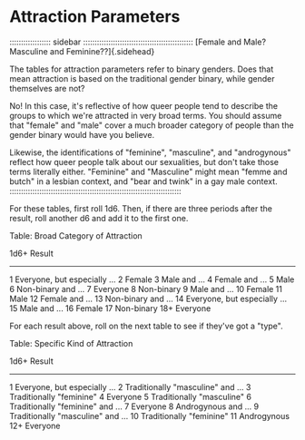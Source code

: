 # Attraction Parameters

:::::::::::::::::: sidebar ::::::::::::::::::::::::::::::::::::::::::::::::
[Female and Male? Masculine and Feminine??]{.sidehead}

The tables for attraction parameters refer to binary genders. Does that
mean attraction is based on the traditional gender binary, while 
gender themselves are not?

No! In this case, it's reflective of how queer people tend to describe
the groups to which we're attracted in very broad terms. You should
assume that "female" and "male" cover a much broader category of
people than the gender binary would have you believe.

Likewise, the identifications of "feminine", "masculine", and
"androgynous" reflect how queer people talk about our sexualities, but
don't take those terms literally either. "Feminine" and "Masculine"
might mean "femme and butch" in a lesbian context, and
"bear and twink" in a gay male context.
:::::::::::::::::::::::::::::::::::::::::::::::::::::::::::::::::::::::::::

For these tables, first roll 1d6. Then, if there are three periods after the result, roll
another d6 and add it to the first one.

Table: Broad Category of Attraction

 1d6+  Result
------ -------------------------------
   1   Everyone, but especially ...
   2   Female
   3   Male and ...
   4   Female and ...
   5   Male
   6   Non-binary and ...
   7   Everyone
   8   Non-binary
   9   Male and ...
  10   Female
  11   Male
  12   Female and ...
  13   Non-binary and ...
  14   Everyone, but especially ...
  15   Male and ...
  16   Female
  17   Non-binary
  18+  Everyone

For each result above, roll on the next table to see if they've got a "type".

Table: Specific Kind of Attraction

 1d6+  Result
------ --------------------------
   1   Everyone, but especially ...
   2   Traditionally "masculine" and ...
   3   Traditionally "feminine"
   4   Everyone
   5   Traditionally "masculine"
   6   Traditionally "feminine" and ...
   7   Everyone
   8   Androgynous and ...
   9   Traditionally "masculine" and ...
  10   Traditionally "feminine"
  11   Androgynous
  12+  Everyone

